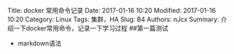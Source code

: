 Title: docker 常用命令记录
Date: 2017-01-16 10:20
Modified: 2017-01-16 10:20
Category: Linux
Tags: 集群，HA
Slug: B4
Authors: nJcx
Summary: 介绍一下docker常用命令，记录一下学习过程
##第一篇测试
- markdown语法
